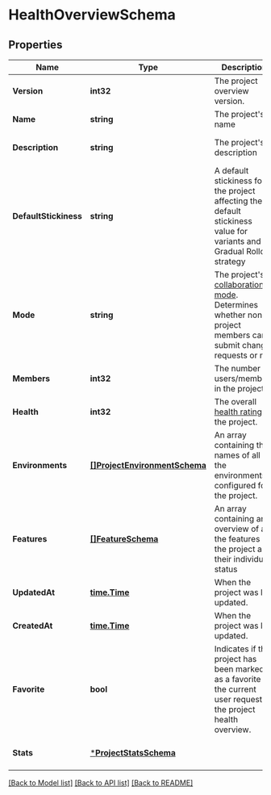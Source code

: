 # HealthOverviewSchema

## Properties
Name | Type | Description | Notes
------------ | ------------- | ------------- | -------------
**Version** | **int32** | The project overview version. | [default to null]
**Name** | **string** | The project&#x27;s name | [default to null]
**Description** | **string** | The project&#x27;s description | [optional] [default to null]
**DefaultStickiness** | **string** | A default stickiness for the project affecting the default stickiness value for variants and Gradual Rollout strategy | [default to null]
**Mode** | **string** | The project&#x27;s [collaboration mode](https://docs.getunleash.io/reference/project-collaboration-mode). Determines whether non-project members can submit change requests or not. | [default to null]
**Members** | **int32** | The number of users/members in the project. | [default to null]
**Health** | **int32** | The overall [health rating](https://docs.getunleash.io/reference/technical-debt#health-rating) of the project. | [default to null]
**Environments** | [**[]ProjectEnvironmentSchema**](projectEnvironmentSchema.md) | An array containing the names of all the environments configured for the project. | [default to null]
**Features** | [**[]FeatureSchema**](featureSchema.md) | An array containing an overview of all the features of the project and their individual status | [default to null]
**UpdatedAt** | [**time.Time**](time.Time.md) | When the project was last updated. | [optional] [default to null]
**CreatedAt** | [**time.Time**](time.Time.md) | When the project was last updated. | [optional] [default to null]
**Favorite** | **bool** | Indicates if the project has been marked as a favorite by the current user requesting the project health overview. | [optional] [default to null]
**Stats** | [***ProjectStatsSchema**](projectStatsSchema.md) |  | [optional] [default to null]

[[Back to Model list]](../README.md#documentation-for-models) [[Back to API list]](../README.md#documentation-for-api-endpoints) [[Back to README]](../README.md)

